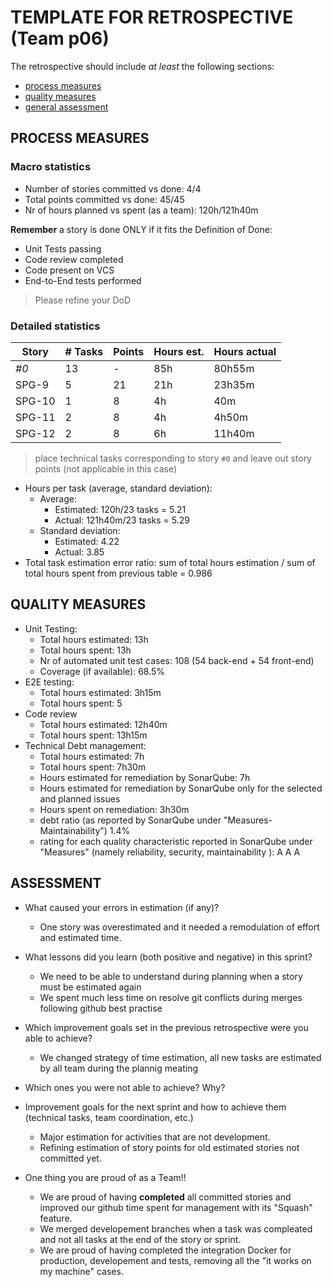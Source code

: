 # TEMPLATE FOR RETROSPECTIVE (Team p06)

The retrospective should include _at least_ the following
sections:

- [process measures](#process-measures)
- [quality measures](#quality-measures)
- [general assessment](#assessment)

## PROCESS MEASURES

### Macro statistics

- Number of stories committed vs done: 4/4
- Total points committed vs done: 45/45
- Nr of hours planned vs spent (as a team): 120h/121h40m

**Remember** a story is done ONLY if it fits the Definition of Done:

- Unit Tests passing
- Code review completed
- Code present on VCS
- End-to-End tests performed

> Please refine your DoD

### Detailed statistics

| Story  | # Tasks | Points | Hours est. | Hours actual |
| ------ | ------- | ------ | ---------- | ------------ |
| _#0_   | 13      | -      | 85h        | 80h55m       |
| SPG-9  | 5       | 21     | 21h        | 23h35m       |
| SPG-10 | 1       | 8      | 4h         | 40m          |
| SPG-11 | 2       | 8      | 4h         | 4h50m        |
| SPG-12 | 2       | 8      | 6h         | 11h40m       |

> place technical tasks corresponding to story `#0` and leave out story points (not applicable in this case)

- Hours per task (average, standard deviation):
  - Average:
    - Estimated: 120h/23 tasks = 5.21
    - Actual: 121h40m/23 tasks = 5.29
  - Standard deviation:
    - Estimated: 4.22
    - Actual: 3.85
- Total task estimation error ratio: sum of total hours estimation / sum of total hours spent from previous table = 0.986

## QUALITY MEASURES

- Unit Testing:
  - Total hours estimated: <!-- 20% * [each(task_with_new_code)=65h] --> 13h
  - Total hours spent: 13h
  - Nr of automated unit test cases: 108 (54 back-end + 54 front-end)
  - Coverage (if available): 68.5%
- E2E testing:
  - Total hours estimated: <!-- 5% * each(task_with_new_code) --> 3h15m
  - Total hours spent: 5
- Code review
  - Total hours estimated: 12h40m <!-- 11h General + 10m * num_tasks_story -->
  - Total hours spent: 13h15m
- Technical Debt management:
  - Total hours estimated: 7h
  - Total hours spent: 7h30m
  - Hours estimated for remediation by SonarQube: 7h
  - Hours estimated for remediation by SonarQube only for the selected and planned issues
  - Hours spent on remediation: 3h30m
  - debt ratio (as reported by SonarQube under "Measures-Maintainability") 1.4%
  - rating for each quality characteristic reported in SonarQube under "Measures" (namely reliability, security, maintainability ): A A A

## ASSESSMENT

- What caused your errors in estimation (if any)?

  - One story was overestimated and it needed a remodulation of effort and estimated time.

- What lessons did you learn (both positive and negative) in this sprint?

  - We need to be able to understand during planning when a story must be estimated again
  - We spent much less time on resolve git conflicts during merges following github best practise

- Which improvement goals set in the previous retrospective were you able to achieve?

  - We changed strategy of time estimation, all new tasks are estimated by all team during the plannig meating

- Which ones you were not able to achieve? Why?

- Improvement goals for the next sprint and how to achieve them (technical tasks, team coordination, etc.)

  - Major estimation for activities that are not development.
  - Refining estimation of story points for old estimated stories not committed yet.

- One thing you are proud of as a Team!!
  - We are proud of having **completed** all committed stories and improved our github time spent for management with its "Squash" feature.
  - We merged developement branches when a task was compleated and not all tasks at the end of the story or sprint.
  - We are proud of having completed the integration Docker for production, developement and tests, removing all the "it works on my machine" cases.
